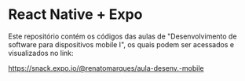 # React Native + Expo

Este repositório contém os códigos das aulas de "Desenvolvimento de software para dispositivos mobile I", os quais podem ser acessados e visualizados no link:

https://snack.expo.io/@renatomarques/aula-desenv.-mobile
